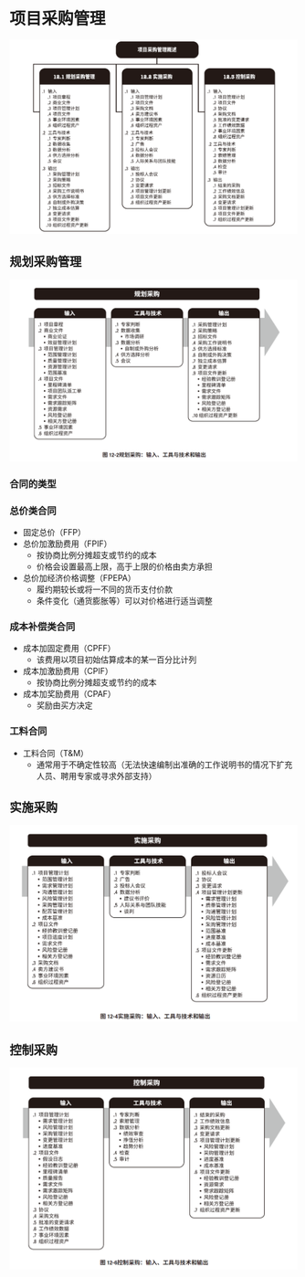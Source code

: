 # 项目采购管理
![](../../img/pmbok/../../docs/img/pmbok/12.jpg)
## 规划采购管理
![](../../img/pmbok/../../docs/img/pmbok/12.1.jpg)

### 合同的类型
### 总价类合同
* 固定总价（FFP）
* 总价加激励费用（FPIF）
  * 按协商比例分摊超支或节约的成本
  * 价格会设置最高上限，高于上限的价格由卖方承担
* 总价加经济价格调整（FPEPA）
  * 履约期较长或将一不同的货币支付价款
  * 条件变化（通货膨胀等）可以对价格进行适当调整
### 成本补偿类合同
* 成本加固定费用（CPFF）
  * 该费用以项目初始估算成本的某一百分比计列
* 成本加激励费用（CPIF）
  * 按协商比例分摊超支或节约的成本
* 成本加奖励费用（CPAF）
  * 奖励由买方决定

### 工料合同
* 工料合同（T&M） 
  * 通常用于不确定性较高（无法快速编制出准确的工作说明书的情况下扩充人员、聘用专家或寻求外部支持）
## 实施采购
![](../../img/pmbok/../../docs/img/pmbok/12.2.jpg)
## 控制采购
![](../../img/pmbok/../../docs/img/pmbok/12.3.jpg)
